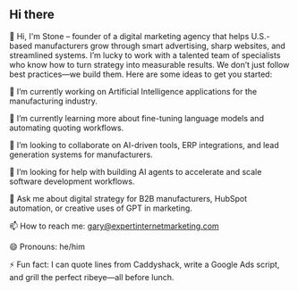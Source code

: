 ## Hi there

👋 Hi, I'm Stone – founder of a digital marketing agency that helps U.S.-based manufacturers grow through smart advertising, sharp websites, and streamlined systems. I’m lucky to work with a talented team of specialists who know how to turn strategy into measurable results. We don’t just follow best practices—we build them.
Here are some ideas to get you started:

🔭 I’m currently working on Artificial Intelligence applications for the manufacturing industry.

🌱 I’m currently learning more about fine-tuning language models and automating quoting workflows.

👯 I’m looking to collaborate on AI-driven tools, ERP integrations, and lead generation systems for manufacturers.

🤔 I’m looking for help with building AI agents to accelerate and scale software development workflows.

💬 Ask me about digital strategy for B2B manufacturers, HubSpot automation, or creative uses of GPT in marketing.

📫 How to reach me: gary@expertinternetmarketing.com

😄 Pronouns: he/him

⚡ Fun fact: I can quote lines from Caddyshack, write a Google Ads script, and grill the perfect ribeye—all before lunch.

<!--
**eimSarge/eimSarge** is a ✨ _special_ ✨ repository because its `README.md` (this file) appears on your GitHub profile.

👋 Hi, I'm Stone – founder of a digital marketing agency that helps U.S.-based manufacturers grow through smart advertising, sharp websites, and streamlined systems. I’m lucky to work with a talented team of specialists who know how to turn strategy into measurable results. We don’t just follow best practices—we build them.
Here are some ideas to get you started:

🔭 I’m currently working on Artificial Intelligence applications for the manufacturing industry.

🌱 I’m currently learning more about fine-tuning language models and automating quoting workflows.

👯 I’m looking to collaborate on AI-driven tools, ERP integrations, and lead generation systems for manufacturers.

🤔 I’m looking for help with building AI agents to accelerate and scale software development workflows.

💬 Ask me about digital strategy for B2B manufacturers, HubSpot automation, or creative uses of GPT in marketing.

📫 How to reach me: gary@expertinternetmarketing.com

😄 Pronouns: he/him

⚡ Fun fact: I can quote lines from Caddyshack, write a Google Ads script, and grill the perfect ribeye—all before lunch.
-->
